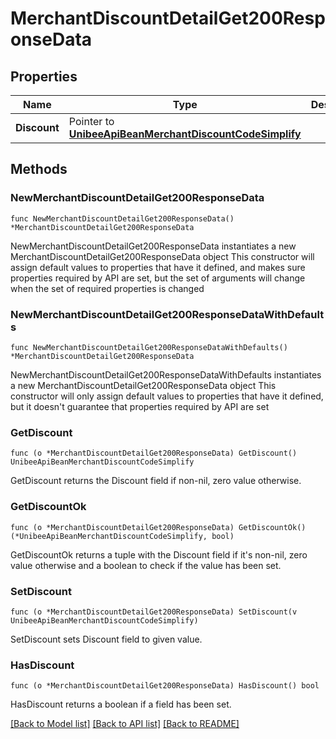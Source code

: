 # MerchantDiscountDetailGet200ResponseData

## Properties

Name | Type | Description | Notes
------------ | ------------- | ------------- | -------------
**Discount** | Pointer to [**UnibeeApiBeanMerchantDiscountCodeSimplify**](UnibeeApiBeanMerchantDiscountCodeSimplify.md) |  | [optional] 

## Methods

### NewMerchantDiscountDetailGet200ResponseData

`func NewMerchantDiscountDetailGet200ResponseData() *MerchantDiscountDetailGet200ResponseData`

NewMerchantDiscountDetailGet200ResponseData instantiates a new MerchantDiscountDetailGet200ResponseData object
This constructor will assign default values to properties that have it defined,
and makes sure properties required by API are set, but the set of arguments
will change when the set of required properties is changed

### NewMerchantDiscountDetailGet200ResponseDataWithDefaults

`func NewMerchantDiscountDetailGet200ResponseDataWithDefaults() *MerchantDiscountDetailGet200ResponseData`

NewMerchantDiscountDetailGet200ResponseDataWithDefaults instantiates a new MerchantDiscountDetailGet200ResponseData object
This constructor will only assign default values to properties that have it defined,
but it doesn't guarantee that properties required by API are set

### GetDiscount

`func (o *MerchantDiscountDetailGet200ResponseData) GetDiscount() UnibeeApiBeanMerchantDiscountCodeSimplify`

GetDiscount returns the Discount field if non-nil, zero value otherwise.

### GetDiscountOk

`func (o *MerchantDiscountDetailGet200ResponseData) GetDiscountOk() (*UnibeeApiBeanMerchantDiscountCodeSimplify, bool)`

GetDiscountOk returns a tuple with the Discount field if it's non-nil, zero value otherwise
and a boolean to check if the value has been set.

### SetDiscount

`func (o *MerchantDiscountDetailGet200ResponseData) SetDiscount(v UnibeeApiBeanMerchantDiscountCodeSimplify)`

SetDiscount sets Discount field to given value.

### HasDiscount

`func (o *MerchantDiscountDetailGet200ResponseData) HasDiscount() bool`

HasDiscount returns a boolean if a field has been set.


[[Back to Model list]](../README.md#documentation-for-models) [[Back to API list]](../README.md#documentation-for-api-endpoints) [[Back to README]](../README.md)


